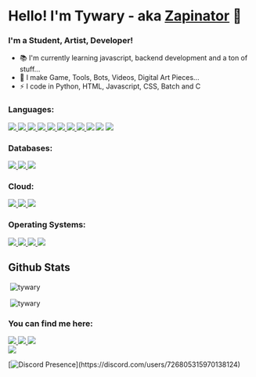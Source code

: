 # Hello! I'm Tywary - aka [Zapinator](https://www.youtube.com/channel/UCZjjJ9T_nTOWLgFV3KHftzg) 👋

### I'm a Student, Artist, Developer!
- 📚 I'm currently learning javascript, backend development and a ton of stuff...
- 🎥 I make Game, Tools, Bots, Videos, Digital Art Pieces... 
- ⚡ I code in Python, HTML, Javascript, CSS, Batch and C

### Languages:
<a href="https://www.python.org/" target="_blank"> <img src="https://img.shields.io/badge/Python-FFD43B?style=for-the-badge&logo=python&logoColor=darkgreen"/> </a>
<a href="https://nodejs.org/" target="_blank"> <img src="https://img.shields.io/badge/Node.js-43853D?style=for-the-badge&logo=node.js&logoColor=white" /> </a>
<a href="https://www.typescriptlang.org/" target="_blank"> <img src="https://img.shields.io/badge/TypeScript-007ACC?style=for-the-badge&logo=typescript&logoColor=white" /> </a>
<a href="https://www.javascript.com/" target="_blank"> <img src="https://img.shields.io/badge/JavaScript-323330?style=for-the-badge&logo=javascript&logoColor=F7DF1E"/> </a>
<a href="https://developer.mozilla.org/de/docs/Learn/Getting_started_with_the_web/HTML_basics" target="_blank"> <img src="https://img.shields.io/badge/HTML5-E34F26?style=for-the-badge&logo=html5&logoColor=white"/> </a>
<a href="https://developer.mozilla.org/de/docs/Web/CSS" target="_blank"> <img src="https://img.shields.io/badge/CSS3-1572B6?style=for-the-badge&logo=css3&logoColor=white"/> </a>
<a href="https://www.java.com/" target="_blank"> <img src="https://img.shields.io/badge/Java-ED8B00?style=for-the-badge&logo=java&logoColor=white"/> </a>
<a href="https://www.json.org/json-en.html" target="_blank"> <img src="https://img.shields.io/badge/json-5E5C5C?style=for-the-badge&logo=json&logoColor=white"/> </a>
<a href="https://www.gnu.org/software/bash/" target="_blank"> <img src="https://img.shields.io/badge/Shell_Script-121011?style=for-the-badge&logo=gnu-bash&logoColor=white" /></a>
<a href="https://en.wikipedia.org/wiki/Batch_file" target="_blank"> <img src="https://img.shields.io/badge/Batch-lightgrey?style=for-the-badge&logo=batch&logoColor=white" /></a>
<a href="https://www.markdownguide.org/" target="_blank"> <img src="https://img.shields.io/badge/Markdown-000000?style=for-the-badge&logo=markdown&logoColor=white" /> </a>

### Databases:
<a href="https://www.mysql.com/" target="_blank"> <img src="https://img.shields.io/badge/MySQL-00000F?style=for-the-badge&logo=mysql&logoColor=white"/> </a>
<a href="https://www.mongodb.com/" target="_blank"> <img src="https://img.shields.io/badge/MongoDB-white?style=for-the-badge&logo=mongodb&logoColor=4EA94B"/> </a>
<a href="https://www.sqlite.org/index.html" target="_blank"> <img src="https://img.shields.io/badge/SQLite-07405E?style=for-the-badge&logo=sqlite&logoColor=white"/> </a>

### Cloud:
<a href="https://www.netlify.com/" target="_blank"> <img src="https://img.shields.io/badge/Netlify-00C7B7?style=for-the-badge&logo=netlify&logoColor=white" /> </a>
<a href="https://www.heroku.com/" target="_blank"> <img src="https://img.shields.io/badge/Heroku-430098?style=for-the-badge&logo=heroku&logoColor=white" /> </a>
<a href="https://aws.amazon.com/" target="_blank"> <img src="https://img.shields.io/badge/Amazon_AWS-232F3E?style=for-the-badge&logo=amazon-aws&logoColor=white" /> </a>

### Operating Systems:
<a href="https://www.microsoft.com/en-us/windows" target="_blank"> <img src="https://img.shields.io/badge/Windows-0078D6?style=for-the-badge&logo=windows&logoColor=white" /> </a>
<a href="https://kali.org/" target="_blank"> <img src="https://img.shields.io/badge/KALI_LINUX-249eff?style=for-the-badge&logo=kali-linux&logoColor=white" /> </a>
<a href="https://linuxmint.com/" target="_blank"> <img src="https://img.shields.io/badge/Linux_Mint-87CF3E?style=for-the-badge&logo=linux-mint&logoColor=white" /> </a>
<a href="https://parrotsec.org/" target="_blank"> <img src="https://img.shields.io/badge/Alpine_Linux-0D597F?style=for-the-badge&logo=alpine-linux&logoColor=white" /> </a>

## Github Stats
<p>&nbsp;<img align="center" src="https://github-readme-stats.vercel.app/api?username=tywary&show_icons=true&hide_border=true&bg_color=0d1117&text_color=ffffff&icon_color=ffffff&title_color=ffffff&locale=en" alt="tywary" /></p
<p>&nbsp;<img align="center" src="https://github-readme-stats.vercel.app/api/top-langs/?username=tywary&show_icons=true&hide_border=true&bg_color=0d1117&text_color=ffffff&icon_color=ffffff&title_color=ffffff&locale=en" alt="tywary" /></p>

### You can find me here:
<a href="https://discord.gg/2ecxpbEKaN" target="_blank"> <img src="https://img.shields.io/badge/Discord-7289DA?style=for-the-badge&logo=discord&logoColor=white" /> </a>
<a href="mailto:addit202@gmail.com"> <img src="https://img.shields.io/badge/Gmail-D14836?style=for-the-badge&logo=gmail&logoColor=white" /> </a>
<a href="https://www.youtube.com/channel/UCZjjJ9T_nTOWLgFV3KHftzg" target="_blank"> <img src="https://img.shields.io/badge/YouTube-FF0000?style=for-the-badge&logo=youtube&logoColor=white" /> </a>
<br/><a href="https://zapinastudios.ga" target="_blank"> <img src="https://img.shields.io/website-up-down-green-red/http/monip.org.svg" /> </a>

[![Discord Presence](https://lanyard.cnrad.dev/api/726805315970138124?theme=dark&animated=true&hideBadges=true&borderRadius=15px!)](https://discord.com/users/726805315970138124)

